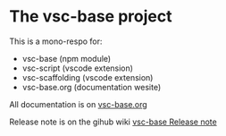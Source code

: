 # The vsc-base project

This is a mono-respo for: 

- vsc-base (npm module)
- vsc-script (vscode extension) 
- vsc-scaffolding (vscode extension) 
- vsc-base.org (documentation wesite)

All documentation is on [vsc-base.org](http:///vsc-base.org)

Release note is on the gihub wiki [vsc-base Release note](https://github.com/alfnielsen/vsc-base/wiki/Release-notes)
